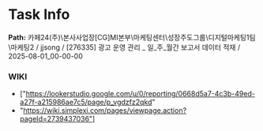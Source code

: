 # Task Info

**Path:** 카페24(주)\본사사업장\[CG]MI본부\마케팅센터\성장주도그룹\디지털마케팅1팀\마케팅2 / jjsong / [276335] 광고 운영 관리 _ 일_주_월간 보고서 데이터 적재 / 2025-08-01_00-00-00

### WIKI
- ["https://lookerstudio.google.com/u/0/reporting/0668d5a7-4c3b-49ed-a27f-a215986ae7c5/page/p_vgdzfz2qkd"
- "https://wiki.simplexi.com/pages/viewpage.action?pageId=2739437036"]


